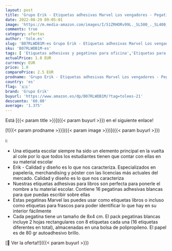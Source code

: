 ```yaml
---
layout: post
title: 'Grupo Erik - Etiquetas adhesivas Marvel Los vengadores - Pegatinas libro nombres / Pack etiquetas escolares - Papeleria Marvel - Vuelta al cole material escolar - Producto con licencia oficial'
date: 2022-08-29 09:05:01
image: 'https://m.media-amazon.com/images/I/51ZRHORv99L._SL500_._SL400_.jpg'
comments: true
category: ofertas
author: 'tole.es'
slug: 'B07RLWDB1M-es Grupo Erik - Etiquetas adhesivas Marvel Los vengadores -...'
sku: 'B07RLWDB1M-es'
tags: [ 'Etiquetas adhesivas y pegatinas para oficina','Etiquetas para carpetas archivadoras','Etiquetas, separadores y sellos','Material de oficina','Oficina y papelería','escolar','grupo erik','material','🇪🇸', ]
actualPrice: 1.0 EUR
currency: EUR
price: 1.0
comparePrice: 2.5 EUR
prodname: 'Grupo Erik - Etiquetas adhesivas Marvel Los vengadores - Pegatinas libro nombres / Pack etiquetas escolares - Papeleria Marvel - Vuelta al cole material escolar - Producto con licencia oficial'
country: 'es'
flag: '🇪🇸'
brand: 'Grupo Erik'
buyurl: 'https://www.amazon.es/dp/B07RLWDB1M/?tag=tolees-21'
descuento: '60.00'
average: '1.375'
---
```


Está [{{< param title >}}]({{< param buyurl >}}) en el siguiente enlace!

[![{{< param prodname >}}]({{< param image >}})]({{< param buyurl >}})

ℹ️:

- Una etiqueta escolar siempre ha sido un elemento principal en la vuelta al cole por lo que todos los estudiantes tienen que contar con ellas en su material escolar
- Erik - Calidad y diseño es lo que nos caracteriza. Especializados en papelería, merchandising y póster con las licencias más actuales del mercado. Calidad y diseño es lo que nos caracteriza
- Nuestras etiquetas adhesivas para libros son perfecta para ponerle el nombre a tu material escolar. Contiene 16 pegatinas adhesivas blancas para que puedas escribir sobre ellas
- Estas pegatinas Marvel las puedes usar como etiquetas libros o incluso como etiquetas para frascos para poder identificar lo que hay en su interior fácilmente
- Cada pegatina tiene un tamaño de 8x4 cm. El pack pegatinas blancas incluye 2 hojas rectangulares con 8 etiquetas cada una (16 etiquetas diferentes en total), almacenadas en una bolsa de polipropileno. El papel es de 80 gr autoadhesivo brillo.

[🛒 Ver la oferta!!]({{< param buyurl >}})
